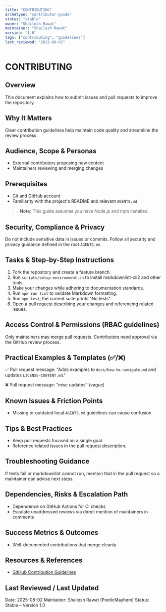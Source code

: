 ```yaml
---
title: "CONTRIBUTING"
archetype: "contributor-guide"
status: "stable"
owner: "Shailesh Rawat"
maintainer: "Shailesh Rawat"
version: "1.0"
tags: ["contributing", "guidelines"]
last_reviewed: "2025-08-02"
---
```

# CONTRIBUTING

## Overview

This document explains how to submit issues and pull requests to improve the
repository.

## Why It Matters

Clear contribution guidelines help maintain code quality and streamline the
review process.

## Audience, Scope & Personas

- External contributors proposing new content
- Maintainers reviewing and merging changes

## Prerequisites

- Git and GitHub account
- Familiarity with the project's README and relevant `AGENTS.md`

> ℹ️ **Note:** This guide assumes you have Node.js and npm installed.

## Security, Compliance & Privacy

Do not include sensitive data in issues or commits. Follow all security and
privacy guidance defined in the root `AGENTS.md`.

## Tasks & Step-by-Step Instructions

1. Fork the repository and create a feature branch.
2. Run `scripts/setup-environment.sh` to install markdownlint-cli2 and other tools.
3. Make your changes while adhering to documentation standards.
4. Run `npm run lint` to validate Markdown formatting.
5. Run `npm test`; the current suite prints "No tests".
6. Open a pull request describing your changes and referencing related issues.

## Access Control & Permissions (RBAC guidelines)

Only maintainers may merge pull requests. Contributors need approval via the
GitHub review process.

## Practical Examples & Templates (✅/❌)

✅ Pull request message: "Adds examples to `docs/how-to-navigate.md` and updates
`LICENSE-CONTENT.md`."

❌ Pull request message: "misc updates" (vague)

## Known Issues & Friction Points

- Missing or outdated local `AGENTS.md` guidelines can cause confusion.

## Tips & Best Practices

- Keep pull requests focused on a single goal.
- Reference related issues in the pull request description.

## Troubleshooting Guidance

If tests fail or markdownlint cannot run, mention that in the pull request so a
maintainer can advise next steps.

## Dependencies, Risks & Escalation Path

- Dependence on GitHub Actions for CI checks
- Escalate unaddressed reviews via direct mention of maintainers in comments

## Success Metrics & Outcomes

- Well-documented contributions that merge cleanly

## Resources & References

- [GitHub Contribution Guidelines](https://docs.github.com/en/get-started/quickstart/contributing-to-projects)

## Last Reviewed / Last Updated

Date: 2025-08-02
Maintainer: Shailesh Rawat (PoeticMayhem)
Status: Stable – Version 1.0

